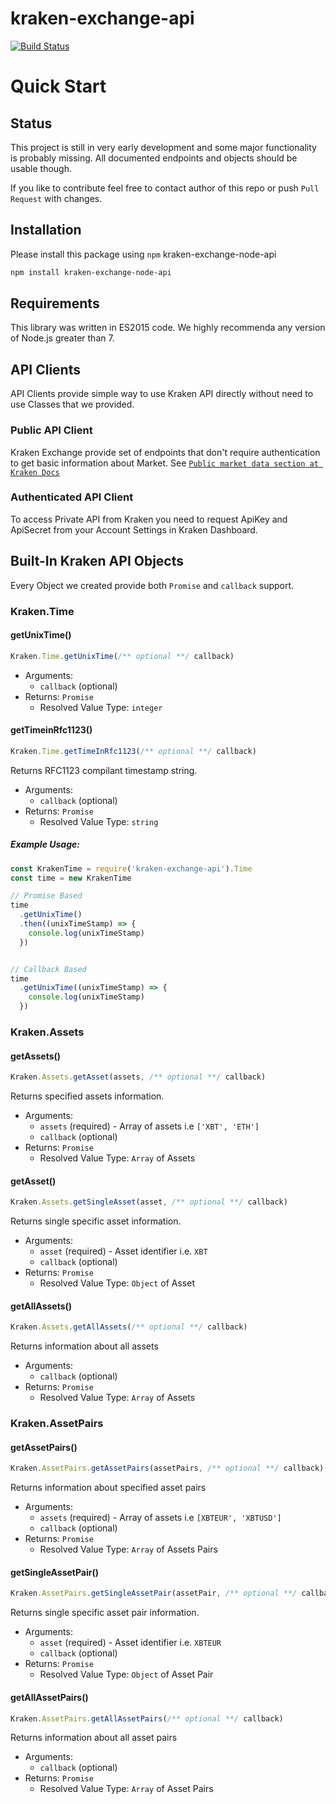 # kraken-exchange-api
[![Build Status](https://travis-ci.org/lucklo/kraken-exchange-api.svg?branch=master)](https://travis-ci.org/lucklo/kraken-exchange-api)
# Quick Start

## Status
This project is still in very early development and some major functionality is probably missing.
All documented endpoints and objects should be usable though.

If you like to contribute feel free to contact author of this repo or push `Pull Request` with changes.


## Installation
Please install this package using `npm`
kraken-exchange-node-api
```bash
npm install kraken-exchange-node-api
```

## Requirements
This library was written in ES2015 code. We highly recommenda any version of Node.js greater than 7.


## API Clients
API Clients provide simple way to use Kraken API directly without need to use Classes that we provided.

### Public API Client
Kraken Exchange provide set of endpoints that don't require authentication
to get basic information about Market. See [`Public market data section at Kraken Docs`](https://www.kraken.com/help/api#public-market-data) 

### Authenticated API Client
To access Private API from Kraken you need to request ApiKey and ApiSecret from your Account Settings in Kraken Dashboard.


## Built-In Kraken API Objects
Every Object we created provide both `Promise` and `callback` support.

### Kraken.Time
#### getUnixTime()
```javascript
Kraken.Time.getUnixTime(/** optional **/ callback) 
```
* Arguments:
    * `callback` (optional)   
* Returns: `Promise`
    * Resolved Value Type: `integer`
#### getTimeinRfc1123()
```javascript
Kraken.Time.getTimeInRfc1123(/** optional **/ callback) 
```
Returns RFC1123 compilant timestamp string.

* Arguments:
    * `callback` (optional)   
* Returns: `Promise`
    * Resolved Value Type: `string`

##### Example Usage:
```javascript
const KrakenTime = require('kraken-exchange-api').Time
const time = new KrakenTime

// Promise Based
time
  .getUnixTime()
  .then((unixTimeStamp) => {
    console.log(unixTimeStamp)
  })


// Callback Based
time
  .getUnixTime((unixTimeStamp) => {
    console.log(unixTimeStamp)
  })
```

### Kraken.Assets
#### getAssets()
```javascript
Kraken.Assets.getAsset(assets, /** optional **/ callback) 
```
Returns specified assets information.

* Arguments:
    * `assets` (required) - Array of assets i.e `['XBT', 'ETH']`
    * `callback` (optional)   
* Returns: `Promise`
    * Resolved Value Type: `Array` of Assets

#### getAsset()
```javascript
Kraken.Assets.getSingleAsset(asset, /** optional **/ callback) 
```
Returns single specific asset information.

* Arguments:
    * `asset` (required)    - Asset identifier i.e. `XBT`
    * `callback` (optional)   
* Returns: `Promise`
    * Resolved Value Type: `Object` of Asset
    
#### getAllAssets()
```javascript
Kraken.Assets.getAllAssets(/** optional **/ callback) 
```
Returns information about all assets

* Arguments:
    * `callback` (optional)   
* Returns: `Promise`
    * Resolved Value Type: `Array` of Assets
    
### Kraken.AssetPairs
#### getAssetPairs()
```javascript
Kraken.AssetPairs.getAssetPairs(assetPairs, /** optional **/ callback) 
```
Returns information about specified asset pairs

* Arguments:
    * `assets` (required) - Array of assets i.e `[XBTEUR', 'XBTUSD']`
    * `callback` (optional)   
* Returns: `Promise`
    * Resolved Value Type: `Array` of Assets Pairs

#### getSingleAssetPair()
```javascript
Kraken.AssetPairs.getSingleAssetPair(assetPair, /** optional **/ callback) 
```
Returns single specific asset pair information.

* Arguments:
    * `asset` (required)    - Asset identifier i.e. `XBTEUR`
    * `callback` (optional)   
* Returns: `Promise`
    * Resolved Value Type: `Object` of Asset Pair
    
#### getAllAssetPairs()
```javascript
Kraken.AssetPairs.getAllAssetPairs(/** optional **/ callback) 
```
Returns information about all asset pairs 

* Arguments:
    * `callback` (optional)   
* Returns: `Promise`
    * Resolved Value Type: `Array` of Asset Pairs
